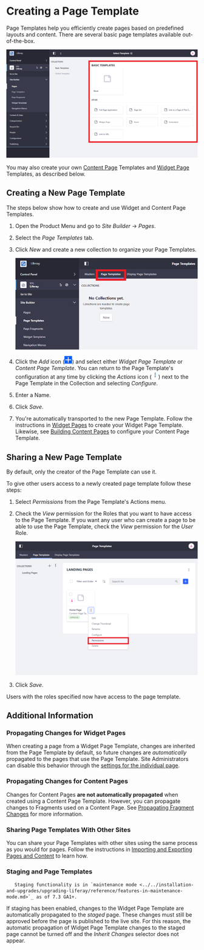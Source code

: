 # Creating a Page Template

Page Templates help you efficiently create pages based on predefined layouts and content. There are several basic page templates available out-of-the-box.

![Basic Page Templates are available.](./creating-a-page-template/images/01.png)

You may also create your own [Content Page](../building-and-managing-content-pages/building-content-pages.md) Templates and [Widget Page](../understanding-pages/understanding-pages.md#widget-pages) Templates, as described below.

## Creating a New Page Template

The steps below show how to create and use Widget and Content Page Templates.

1. Open the Product Menu and go to _Site Builder_ &rarr; _Pages_.

1. Select the _Page Templates_ tab.

1. Click _New_ and create a new collection to organize your Page Templates.

    ![Creating a new Page Template Collection.](./creating-a-page-template/images/02.png)

1. Click the _Add_ icon (![Add Page Template](../../../images/icon-add.png)) and select either _Widget Page Template_ or _Content Page Template_. You can return to the Page Template's configuration at any time by clicking the _Actions_ icon (![Actions](../../../images/icon-actions.png)) next to the Page Template in the Collection and selecting _Configure_.

1. Enter a Name.

1. Click _Save_.

1. You're automatically transported to the new Page Template. Follow the instructions in [Widget Pages](../understanding-pages/understanding-pages.md#widget-pages) to create your Widget Page Template. Likewise, see [Building Content Pages](../building-and-managing-content-pages/building-content-pages.md) to configure your Content Page Template.

## Sharing a New Page Template

By default, only the creator of the Page Template can use it.

To give other users access to a newly created page template follow these steps:

1. Select _Permissions_ from the Page Template's Actions menu.
1. Check the _View_ permission for the Roles that you want to have access to the Page Template. If you want any user who can create a page to be able to use the Page Template, check the _View_ permission for the _User_ Role.

    ![Configuring permissions for a page template to allow other users access.](./creating-a-page-template/images/03.png)

1. Click _Save_.

Users with the roles specified now have access to the page template.

## Additional Information

### Propagating Changes for Widget Pages

When creating a page from a Widget Page Template, changes are inherited from the Page Template by default, so future changes are _automatically_ propagated to the pages that use the Page Template. Site Administrators can disable this behavior through the [settings for the individual page](../page-settings/page-configuration-ui-reference.md#general).

### Propagating Changes for Content Pages

Changes for Content Pages **are not automatically propagated** when created using a Content Page Template. However, you can propagate changes to Fragments used on a Content Page. See [Propagating Fragment Changes](../../displaying-content/using-fragments/propagating-page-fragment-changes.md) for more information.

### Sharing Page Templates With Other Sites

You can share your Page Templates with other sites using the same process as you would for pages. Follow the instructions in [Importing and Exporting Pages and Content](../../building-sites/importing-exporting-pages-and-content.md) to learn how.

### Staging and Page Templates

```important::
   Staging functionality is in `maintenance mode <../../installation-and-upgrades/upgrading-liferay/reference/features-in-maintenance-mode.md>`_ as of 7.3 GA1+.
```

If staging has been enabled, changes to the Widget Page Template are automatically propagated to the _staged_ page. These changes must still be approved before the page is published to the live site. For this reason, the automatic propagation of Widget Page Template changes to the staged page cannot be turned off and the _Inherit Changes_ selector does not appear.
